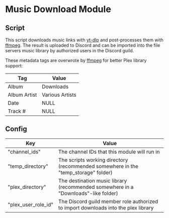 # Music Download Module

## Script

This script downloads music links with [yt-dlp](https://github.com/yt-dlp/yt-dlp) and post-processes them with [ffmpeg](https://github.com/FFmpeg/FFmpeg). The result is uploaded to Discord and can be imported into the file servers music library by authorized users in the Discord guild.

These metadata tags are overwrote by [ffmpeg](https://github.com/FFmpeg/FFmpeg) for better Plex library support:

| Tag          | Value           |
| ------------ | --------------- |
| Album        | Downloads       |
| Album Artist | Various Artists |
| Date         | NULL            |
| Track #      | NULL            |

## Config

| Key                 | Value                                                                              |
| ------------------- | ---------------------------------------------------------------------------------- |
| "channel_ids"       | The channel IDs that this module will run in                                       |
| "temp_directory"    | The scripts working directory (recommended somewhere in the "temp_storage" folder) |
| "plex_directory"    | The destination music library (recommended somewhere in a "Downloads"-like folder) |
| "plex_user_role_id" | The Discord guild member role authorized to import downloads into the plex library |
